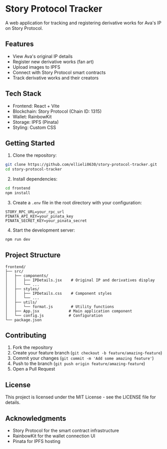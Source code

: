 # Story Protocol Tracker

A web application for tracking and registering derivative works for Ava's IP on Story Protocol.

## Features

- View Ava's original IP details
- Register new derivative works (fan art)
- Upload images to IPFS
- Connect with Story Protocol smart contracts
- Track derivative works and their creators

## Tech Stack

- Frontend: React + Vite
- Blockchain: Story Protocol (Chain ID: 1315)
- Wallet: RainbowKit
- Storage: IPFS (Pinata)
- Styling: Custom CSS

## Getting Started

1. Clone the repository:
```bash
git clone https://github.com/ellieli0630/story-protocol-tracker.git
cd story-protocol-tracker
```

2. Install dependencies:
```bash
cd frontend
npm install
```

3. Create a `.env` file in the root directory with your configuration:
```env
STORY_RPC_URL=your_rpc_url
PINATA_API_KEY=your_pinata_key
PINATA_SECRET_KEY=your_pinata_secret
```

4. Start the development server:
```bash
npm run dev
```

## Project Structure

```
frontend/
├── src/
│   ├── components/
│   │   ├── IPDetails.jsx    # Original IP and derivatives display
│   │   └── ...
│   ├── styles/
│   │   ├── IPDetails.css    # Component styles
│   │   └── ...
│   ├── utils/
│   │   └── format.js        # Utility functions
│   ├── App.jsx             # Main application component
│   └── config.js           # Configuration
└── package.json
```

## Contributing

1. Fork the repository
2. Create your feature branch (`git checkout -b feature/amazing-feature`)
3. Commit your changes (`git commit -m 'Add some amazing feature'`)
4. Push to the branch (`git push origin feature/amazing-feature`)
5. Open a Pull Request

## License

This project is licensed under the MIT License - see the LICENSE file for details.

## Acknowledgments

- Story Protocol for the smart contract infrastructure
- RainbowKit for the wallet connection UI
- Pinata for IPFS hosting

